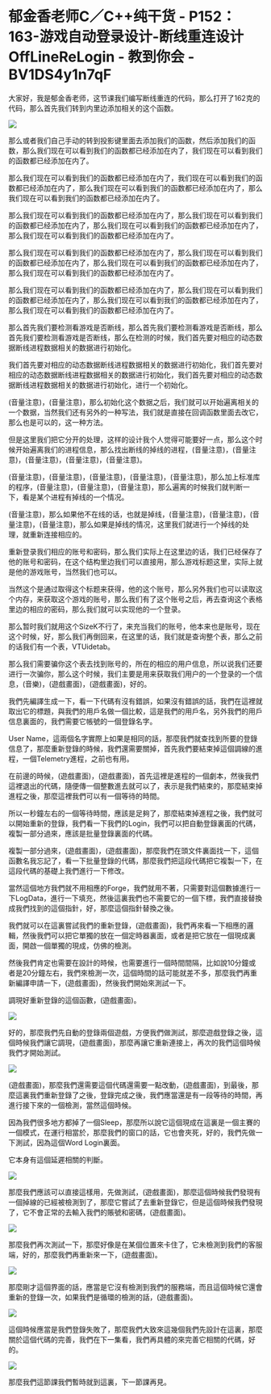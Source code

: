 # 郁金香老师C／C++纯干货 - P152：163-游戏自动登录设计-断线重连设计OffLineReLogin - 教到你会 - BV1DS4y1n7qF

大家好，我是郁金香老师，这节课我们编写断线重连的代码，那么打开了162克的代码，那么首先我们转到内里边添加相关的这个函数。



![](img/3057384fb26ef898687ed37ea5cc1015_1.png)

那么或者我们自己手动的转到投影键里面去添加我们的函数，然后添加我们的函数，那么我们现在可以看到我们的函数都已经添加在内了，我们现在可以看到我们的函数都已经添加在内了。

那么我们现在可以看到我们的函数都已经添加在内了，我们现在可以看到我们的函数都已经添加在内了，那么我们现在可以看到我们的函数都已经添加在内了，那么我们现在可以看到我们的函数都已经添加在内了。

那么我们现在可以看到我们的函数都已经添加在内了，那么我们现在可以看到我们的函数都已经添加在内了，那么我们现在可以看到我们的函数都已经添加在内了，那么我们现在可以看到我们的函数都已经添加在内了。

那么我们现在可以看到我们的函数都已经添加在内了，那么我们现在可以看到我们的函数都已经添加在内了，那么我们现在可以看到我们的函数都已经添加在内了，那么我们现在可以看到我们的函数都已经添加在内了。

那么我们现在可以看到我们的函数都已经添加在内了，那么我们现在可以看到我们的函数都已经添加在内了，那么我们现在可以看到我们的函数都已经添加在内了，那么我们现在可以看到我们的函数都已经添加在内了。

那么首先我们要检测看游戏是否断线，那么首先我们要检测看游戏是否断线，那么首先我们要检测看游戏是否断线，那么在检测的时候，我们首先要对相应的动态数据断线进程数据相关的数据进行初始化。

我们首先要对相应的动态数据断线进程数据相关的数据进行初始化，我们首先要对相应的动态数据断线进程数据相关的数据进行初始化，我们首先要对相应的动态数据断线进程数据相关的数据进行初始化，进行一个初始化。

(音量注意)，(音量注意)，那么初始化这个数据之后，我们就可以开始遍离相关的一个数据，当然我们还有另外的一种写法，我们就是直接在回调函数里面去改它，那么也是可以的，这一种方法。

但是这里我们把它分开的处理，这样的设计我个人觉得可能要好一点，那么这个时候开始遍离我们的进程信息，那么找出断线的掉线的进程，(音量注意)，(音量注意)，(音量注意)，(音量注意)，(音量注意)。

(音量注意)，(音量注意)，(音量注意)，(音量注意)，(音量注意)，那么加上标准库的程序，(音量注意)，(音量注意)，(音量注意)，那么遍离的时候我们就判断一下，看是某个进程有掉线的一个情况。

(音量注意)，那么如果他不在线的话，也就是掉线，(音量注意)，(音量注意)，(音量注意)，(音量注意)，那么如果是掉线的情况，这里我们就进行一个掉线的处理，就重新连接相应的。

重新登录我们相应的账号和密码，那么我们实际上在这里边的话，我们已经保存了他的账号和密码，在这个结构里边我们可以直接用，那么游戏标题这里，实际上就是他的游戏账号，当然我们也可以。

当然这个是通过取得这个标题来获得，他的这个账号，那么另外我们也可以读取这个内存，来获取这个游戏的账号，那么我们有了这个账号之后，再去查询这个表格里边的相应的密码，那么我们就可以实现他的一个登录。

那么暂时我们就用这个SizeK不行了，来充当我们的账号，他本来也是账号，现在这个时候，好，那么我们再倒回来，在这里的话，我们就是查询整个表，那么之前的话我们有一个表，VTUidetab。

那么我们需要骗你这个表去找到账号的，所在的相应的用户信息，所以说我们还要进行一次骗你，那么这个时候，我们主要是用来获取我们用户的一个登录的一个信息，(音樂)，(遊戲畫面)，(遊戲畫面)，好的。

我們先編譯生成一下，看一下代碼有沒有錯誤，如果沒有錯誤的話，我們在這裡就取出它的標題，與我們的用戶名做一個比較，這是我們的用戶名，另外我們的用戶信息裏面的，我們需要它帳號的一個登錄名字。

User Name，這兩個名字實際上如果是相同的話，那麼我們就查找到所要的登錄信息了，那麼重新登錄的時候，我們還需要關掉，首先我們要結束掉這個調線的進程，一個Telemetry進程，之前也有用。

在前邊的時候，(遊戲畫面)，(遊戲畫面)，首先這裡是進程的一個劇本，然後我們這裡退出的代碼，隨便傳一個整數進去就可以了，表示是我們結束的，那麼結束掉進程之後，那麼這裡我們可以有一個等待的時間。

所以一秒鐘左右的一個等待時間，應該是足夠了，那麼結束掉進程之後，我們就可以開始重新的登錄，我們看一下我們的Login，我們可以把自動登錄裏面的代碼，複製一部分過來，應該是批量登錄裏面的代碼。

複製一部分過來，(遊戲畫面)，(遊戲畫面)，那麼我們在頭文件裏面找一下，這個函數名我忘記了，看一下批量登錄的代碼，那麼我們把這段代碼把它複製一下，在這段代碼的基礎上我們進行一下修改。

當然這個地方我們就不用相應的Forge，我們就用不著，只需要對這個數據進行一下LogData，進行一下填充，然後這裏我們也不需要它的一個下標，我們直接替換成我們找到的這個指針，好，那麼這個指針替換之後。

我們就可以在這裏嘗試我們的重新登錄，(遊戲畫面)，我們再來看一下相應的邏輯，然後我們可以把它單獨的放在一個定時器裏面，或者是把它放在一個現成裏面，開啟一個單獨的現成，仿佛的檢測。

然後我們肯定也需要在設計的時候，也需要進行一個時間間隔，比如說10分鐘或者是20分鐘左右，我們來檢測一次，這個時間的話可能就差不多，那麼我們再重新編譯申請一下，(遊戲畫面)，然後我們開始來測試一下。

調現好重新登錄的這個函數，(遊戲畫面)。

![](img/3057384fb26ef898687ed37ea5cc1015_3.png)

好的，那麼我們先自動的登錄兩個遊戲，方便我們做測試，那麼遊戲登錄之後，這個時候我們讓它調現，(遊戲畫面)，那麼再讓它重新連接上，再次的我們這個時候我們才開始測試。



![](img/3057384fb26ef898687ed37ea5cc1015_5.png)

(遊戲畫面)，那麼我們還需要這個代碼還需要一點改動，(遊戲畫面)，到最後，那麼這裏我們重新登錄了之後，登錄完成之後，我們應當還是有一段等待的時間，再進行接下來的一個檢測，當然這個時候。

因為我們很多地方都掉了一個Sleep，那麼所以說它這個現成在這裏是一個主賽的一個模式，在運行相當於，那麼我們的窗口的話，它也會夾死，好的，我們先做一下測試，因為這個Word Login裏面。

它本身有這個延遲相關的判斷。

![](img/3057384fb26ef898687ed37ea5cc1015_7.png)

那麼我們應該可以直接這樣用，先做測試，(遊戲畫面)，那麼這個時候我們發現有一個掉線的已經被檢測到了，那麼它嘗試了去重新登錄它，但是這個時候我們發現了，它不會正常的去輸入我們的賬號和密碼，(遊戲畫面)。



![](img/3057384fb26ef898687ed37ea5cc1015_9.png)

那麼我們再次測試一下，那麼好像是在某個位置來卡住了，它未檢測到我們的客服端，好的，那麼我們再重新來一下，(遊戲畫面)。



![](img/3057384fb26ef898687ed37ea5cc1015_11.png)

那麼剛才這個界面的話，應當是它沒有檢測到我們的服務端，而且這個時候它還會重新的登錄一次，如果我們是循環的檢測的話，(遊戲畫面)。



![](img/3057384fb26ef898687ed37ea5cc1015_13.png)

這個時候應當是我們登錄失敗了，那麼我們大致來這幾個我們先設計在這裏，那麼關於這個代碼的完善，我們在下一集看，我們再具體的來完善它相關的代碼，好的。



![](img/3057384fb26ef898687ed37ea5cc1015_15.png)

那麼我們這節課我們暫時就到這裏，下一節課再見。